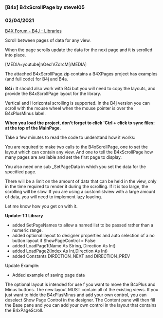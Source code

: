 ### [B4x] B4xScrollPage by stevel05
### 02/04/2021
[B4X Forum - B4J - Libraries](https://www.b4x.com/android/forum/threads/124554/)

Scroll between pages of data for any view.  
  
When the page scrolls update the data for the next page and it is scrolled into place.  
  
  
[MEDIA=youtube]nOecIVZdrcM[/MEDIA]  
  
  
The attached B4xScrollPage.zip contains a B4XPages project has examples (and full code) for B4j and B4a.   
  
**B4i :** It should also work with B4i but you will need to copy the layouts, and provide the B4xScrollPage layout for the library.  
  
Vertical and Horizontal scrolling is supported. In the B4j version you can scroll with the mouse wheel when the mouse pointer is over the B4xPlusMinus label.  
  
**When you load the project, don't forget to click 'Ctrl + click to sync files: at the top of the MainPage.**  
  
Take a few minutes to read the code to understand how it works:  
  
You are required to make two calls to the B4xScrollPage, one to set the layout which can contain any view. And one to tell the B4xScrollPage how many pages are available and set the first page to display.  
  
You also need one sub \_SetPageData in which you set the data for the specified page.  
  
There will be a limit on the amount of data that can be held in the view, only in the time required to render it during the scrolling. If it is too large, the scrolling will be slow. If you are using a customlistview with a large amount of data, you will need to implement lazy loading.  
  
Let me know how you get on with it.  
  
**Update: 1.1 Library**  

- added SetPageNames to allow a named list to be passed rather than a numeric range.
- added optional layout to designer properties and auto selection of a no button layout if ShowPageControl = False
- added LoadPage1(Name As String, Direction As Int)
- added LoadPage2(Index As Int,Direction As Int)
- added Constants DIRECTION\_NEXT and DIRECTION\_PREV

Update Example:  

- Added example of saving page data

The optional layout is intended for use f you want to move the B4xPlus and Minus buttons. The new layout MUST contain all of the existing views. If you just want to hide the B4xPlusMinus and add your own control, you can deselect Show Page Control in the designer. The Content pane will then fill the Base pane and you can add your own control in the layout that contains the B4xPageScroll.